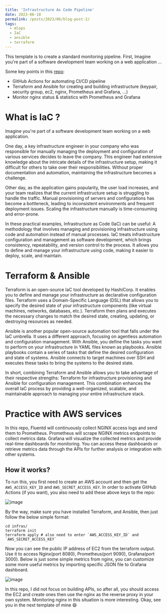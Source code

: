 ```yaml
---
title: 'Infrastructure As Code Pipeline'
date: 2023-06-10
permalink: /posts/2023/06/blog-post-2/
tags:
  - mlops
  - IaC
  - ansible
  - terraform
---
```




This template is to create a standard monitoring pipeline. First, Imagine you're part of a software development team working on a web application ...

Some key points in this [repo](https://github.com/manhph2211/):
- GitHub Actions for automating CI/CD pipeline
- Terraform and Ansible for creating and building infrastructure (keypair, security group, ec2, nginx, Prometheus and Grafana, ...)
- Monitor nginx status & statistics with Prometheus and Grafana

# What is IaC ?

Imagine you're part of a software development team working on a web application.

One day, a key infrastructure engineer in your company who was responsible for manually managing the deployment and configuration of various services decides to leave the company. This engineer had extensive knowledge about the intricate details of the infrastructure setup, making it difficult for others to take over their responsibilities. Without proper documentation and automation, maintaining the infrastructure becomes a challenge.

Other day, as the application gains popularity, the user load increases, and your team realizes that the current infrastructure setup is struggling to handle the traffic. Manual provisioning of servers and configurations has become a bottleneck, leading to inconsistent environments and frequent deployment issues. Scaling the infrastructure manually is time-consuming and error-prone.

In these practical examples, Infrastructure as Code (IaC) can be useful: A methodology that involves managing and provisioning infrastructure using code and automation instead of manual processes. IaC treats infrastructure configuration and management as software development, which brings consistency, repeatability, and version control to the process. It allows you to define and manage your infrastructure using code, making it easier to deploy, scale, and maintain.

# Terraform & Ansible

Terraform is an open-source IaC tool developed by HashiCorp. It enables you to define and manage your infrastructure as declarative configuration files. Terraform uses a Domain-Specific Language (DSL) that allows you to specify the desired state of your infrastructure components (like virtual machines, networks, databases, etc.). Terraform then plans and executes the necessary changes to match the desired state, creating, updating, or destroying resources as needed.

Ansible is another popular open-source automation tool that falls under the IaC umbrella. It uses a different approach, focusing on agentless automation and configuration management. With Ansible, you define the tasks you want to perform on your infrastructure in YAML files known as playbooks. Ansible playbooks contain a series of tasks that define the desired configuration and state of systems. Ansible connects to target machines over SSH and executes these tasks to bring the systems to the desired state.

In short, combining Terraform and Ansible allows you to take advantage of their respective strengths: Terraform for infrastructure provisioning and Ansible for configuration management. This combination enhances the overall IaC process by providing a well-organized, scalable, and maintainable approach to managing your entire infrastructure stack.

# Practice with AWS services

In this repo, Fluentd will continuously collect NGINX access logs and send them to Prometheus. Prometheus will scrape NGINX metrics endpoints to collect metrics data. Grafana will visualize the collected metrics and provide real-time dashboards for monitoring. You can access these dashboards or retrieve metrics data through the APIs for further analysis or integration with other systems.


## How it works?

To run this, you first need to create an AWS account and then get the `AWS_ACCESS_KEY_ID` and `AWS_SECRET_ACCESS_KEY`. In order to activate GitHub Actions (if you want), you also need to add these above keys to the repo:

![image](https://github.com/manhph2211/SiMlops/assets/61444616/540b91af-d8e7-482b-8cd0-bc9e1807f386)

By the way, make sure you have installed Terraform, and Ansible, then just follow the below simple format:

```
cd infras/
terraform init 
terraform apply # also need to enter `AWS_ACCESS_KEY_ID` and `AWS_SECRET_ACCESS_KEY`
```

Now you can see the public IP address of EC2 from the terraform output. Use it to access Nginx(port 8080), Prometheus(port 9090), Grafana(port 3000). Below is just some simple metrics from nginx, you can customize some more useful metrics by importing specific JSON file to Grafana dashboard. 

![image](https://github.com/manhph2211/SiMlops/assets/61444616/38a7acad-72be-4dd2-9024-a2879a289a88)

In this repo, I did not focus on building APIs, so after all, you should access the EC2 and create ones then use the nginx as the reverse proxy in your own system. Monitoring nginx in this situation is more interesting. Okay, see you in the next template of mine 😄



